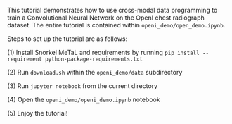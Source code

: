This tutorial demonstrates how to use cross-modal data programming to train a Convolutional Neural Network on the OpenI chest radiograph dataset.  The entire tutorial is contained within `openi_demo/open_demo.ipynb`.  

Steps to set up the tutorial are as follows:

(1) Install Snorkel MeTaL and requirements by running `pip install --requirement python-package-requirements.txt`

(2) Run `download.sh` within the `openi_demo/data` subdirectory

(3) Run `jupyter notebook` from the current directory

(4) Open the `openi_demo/openi_demo.ipynb` notebook

(5) Enjoy the tutorial!
